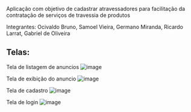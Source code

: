 Aplicação com objetivo de cadastrar atravessadores para facilitação da contratação de serviços de travessia de produtos

Integrantes: Ocivaldo Bruno, Samoel Vieira, Germano Miranda, Ricardo Larrat, Gabriel de Oliveira

<h2>Telas:</h2>

Tela de listagem de anuncios
![image](https://user-images.githubusercontent.com/80661099/164817675-385df9cd-dac8-4baa-9332-8043b29db455.png)

Tela de exibição do anuncio
![image](https://user-images.githubusercontent.com/80661099/164817702-605654dc-948a-4804-b539-2709193dff37.png)

Tela de cadastro
![image](https://user-images.githubusercontent.com/80661099/164817654-daf5d84a-18e0-4d1c-aa8c-2f67743f8052.png)

Tela de login
![image](https://user-images.githubusercontent.com/80661099/164817720-c2741956-e575-4370-85fc-390649c44db4.png)
